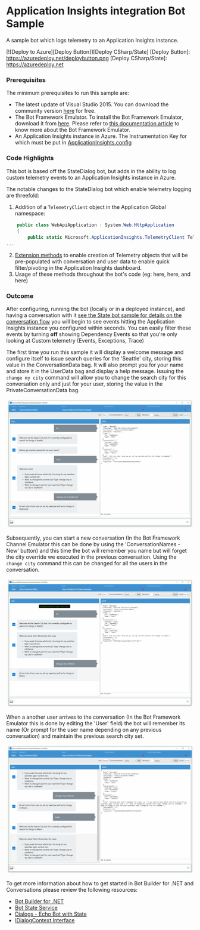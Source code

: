 # Application Insights integration Bot Sample
A sample bot which logs telemetry to an Application Insights instance.

[![Deploy to Azure][Deploy Button]][Deploy CSharp/State]
[Deploy Button]: https://azuredeploy.net/deploybutton.png
[Deploy CSharp/State]: https://azuredeploy.net

### Prerequisites

The minimum prerequisites to run this sample are:
* The latest update of Visual Studio 2015. You can download the community version [here](http://www.visualstudio.com) for free.
* The Bot Framework Emulator. To install the Bot Framework Emulator, download it from [here](https://aka.ms/bf-bc-emulator). Please refer to [this documentation article](https://docs.botframework.com/en-us/csharp/builder/sdkreference/gettingstarted.html#emulator) to know more about the Bot Framework Emulator.
* An Application Insights instance in Azure. The Instrumentation Key for which must be put in [ApplicationInsights.config](ApplicationInsights.config#L87)

### Code Highlights

This bot is based off the StateDialog bot, but adds in the ability to log custom telemetry events to an Application Insights instance in Azure.

The notable changes to the StateDialog bot which enable telemetry logging are threefold:
1. Addition of a `TelemetryClient` object in the Application Global namespace:
````C#
    public class WebApiApplication : System.Web.HttpApplication
    {
        public static Microsoft.ApplicationInsights.TelemetryClient Telemetry { get; } = new Microsoft.ApplicationInsights.TelemetryClient();
...
````
2. [Extension methods](TelemetryExtensions.cs) to enable creation of Telemetry objects that will be pre-populated with conversation and user data to enable quick filter/pivoting in the Application Insights dashboard.
3. Usage of these methods throughout the bot's code (eg: here, here, and here)

### Outcome

After configuring, running the bot (locally or in a deployed instance), and having a conversation with it [see the State bot sample for details on the conversation flow](../core-State) you will begin to see events hitting the Application Insights instance you configured within seconds. You can easily filter these events by turning **off** showing Dependency Events so that you're only looking at Custom telemetry (Events, Exceptions, Trace)

The first time you run this sample it will display a welcome message and configure itself to issue search queries for the 'Seattle' city, storing this value in the ConversationData bag. It will also prompt you for your name and store it in the UserData bag and display a help message. Issuing the `change my city` command will allow you to change the search city for this conversation only and just for your user, storing the value in the PrivateConversationData bag.

![Sample Outcome](images/outcome-1.png)

Subsequently, you can start a new conversation (In the Bot Framework Channel Emulator this can be done by using the 'ConversationNames - New' button) and this time the bot will remember you name but will forget the city override we executed in the previous conversation. Using the `change city` command this can be changed for all the users in the conversation.

![Sample Outcome](images/outcome-2.png)

When a another user arrives to the conversation (In the Bot Framework Emulator this is done by editing the 'User' field) the bot will remember its name (Or prompt for the user name depending on any previous conversation) and maintain the previous search city set.

![Sample Outcome](images/outcome-3.png)


To get more information about how to get started in Bot Builder for .NET and Conversations please review the following resources:
* [Bot Builder for .NET](https://docs.botframework.com/en-us/csharp/builder/sdkreference/index.html)
* [Bot State Service](https://docs.botframework.com/en-us/csharp/builder/sdkreference/stateapi.html)
* [Dialogs - Echo Bot with State](https://docs.botframework.com/en-us/csharp/builder/sdkreference/dialogs.html#echoBot)
* [IDialogContext Interface](https://docs.botframework.com/en-us/csharp/builder/sdkreference/d1/dc6/interface_microsoft_1_1_bot_1_1_builder_1_1_dialogs_1_1_i_dialog_context.html)
